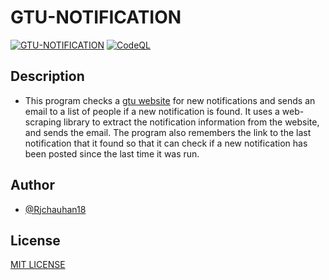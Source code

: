 # GTU-NOTIFICATION
[![GTU-NOTIFICATION](https://github.com/Rjchauhan18/gtu_notification/actions/workflows/actions.yml/badge.svg)](https://github.com/Rjchauhan18/gtu_notification/actions/workflows/actions.yml)
[![CodeQL](https://github.com/Rjchauhan18/gtu_notification/actions/workflows/github-code-scanning/codeql/badge.svg)](https://github.com/Rjchauhan18/gtu_notification/actions/workflows/github-code-scanning/codeql)


## Description
- This program checks a [gtu website](https://www.gtu.ac.in) for new notifications and sends an email to a list of people if a new notification is found. It uses a web-scraping library to extract the notification information from the website, and sends the email. The program also remembers the link to the last notification that it found so that it can check if a new notification has been posted since the last time it was run.

## Author

- [@Rjchauhan18](https://github.com/Rjchauhan18)

## License

[MIT LICENSE](LICENSE)